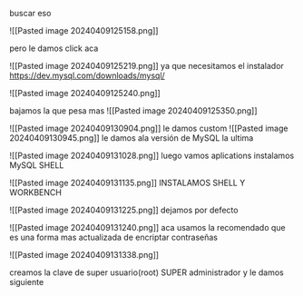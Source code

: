buscar eso

![[Pasted image 20240409125158.png]]

pero le damos click aca

![[Pasted image 20240409125219.png]]
ya que necesitamos el instalador
https://dev.mysql.com/downloads/mysql/

![[Pasted image 20240409125240.png]]


bajamos la que pesa mas
![[Pasted image 20240409125350.png]]

![[Pasted image 20240409130904.png]]
le damos custom
![[Pasted image 20240409130945.png]]
le damos ala versión de MySQL  la ultima

![[Pasted image 20240409131028.png]]
luego vamos aplications
instalamos MySQL SHELL

![[Pasted image 20240409131135.png]]
INSTALAMOS SHELL Y WORKBENCH



![[Pasted image 20240409131225.png]]
dejamos por defecto

![[Pasted image 20240409131240.png]]
aca usamos la recomendado que es una forma mas actualizada de encriptar contraseñas 

![[Pasted image 20240409131338.png]]

creamos la clave de super usuario(root) SUPER administrador
y le damos siguiente